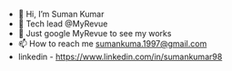 - 👋 Hi, I’m Suman Kumar
- 👀 Tech lead @MyRevue
- 🌱 Just google MyRevue to see my works
- 📫 How to reach me sumankuma.1997@gmail.com
- linkedin - https://www.linkedin.com/in/sumankumar98

<!---
legend1998/legend1998 is a ✨ special ✨ repository because its `README.md` (this file) appears on your GitHub profile.
You can click the Preview link to take a look at your changes.
--->
